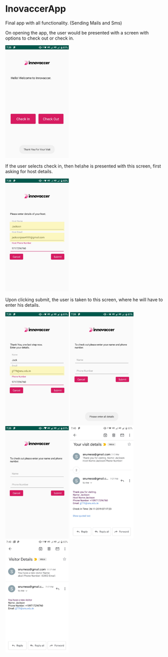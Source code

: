 # InovaccerApp
Final app with all functionality. (Sending Mails and Sms)

On opening the app, the user would be presented with a screen with options to check out or check in.

<img src="./imagesf/image6.jpeg" alt="drawing" width="200"/>

If the user selects check in, then he\she is presented with this screen, first asking for host details.

<img src="./imagesf/image1.jpeg" alt="drawing" width="200"/>

Upon clicking submit, the user is taken to this screen, where he will have to enter his details.

<img src="./imagesf/image5.jpeg" alt="drawing" width="200"/>



<img src="./imagesf/image2.jpeg" alt="drawing" width="200"/>
<img src="./imagesf/image3.jpeg" alt="drawing" width="200"/>

<img src="./imagesf/email1.jpeg" alt="drawing" width="200"/>
<img src="./imagesf/email2.jpeg" alt="drawing" width="200"/>
